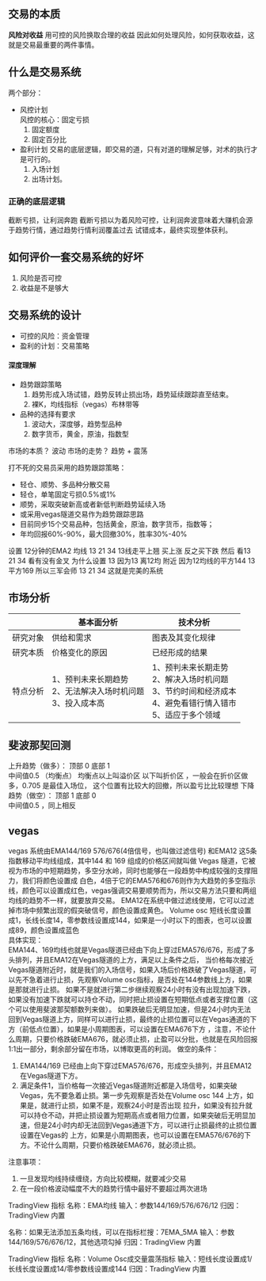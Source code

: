## 交易的本质

**风险对收益**
用可控的风险换取合理的收益
因此如何处理风险，如何获取收益，这就是交易最重要的两件事情。


## 什么是交易系统

两个部分：

- 风控计划    
  风控的核心：固定亏损
    1. 固定额度
    2. 固定百分比
- 盈利计划
  交易的底层逻辑，即交易的道，只有对道的理解足够，对术的执行才是可行的。
    1. 入场计划
    2. 出场计划。

### 正确的底层逻辑

截断亏损，让利润奔跑
截断亏损以为着风险可控，让利润奔波意味着大赚机会源于趋势行情，通过趋势行情利润覆盖过去
试错成本，最终实现整体获利。

## 如何评价一套交易系统的好坏

1. 风险是否可控
2. 收益是不是够大

## 交易系统的设计

- 可控的风险：资金管理
- 盈利的计划：交易策略

#### 深度理解

- 趋势跟踪策略
    1. 趋势形成入场试错，趋势反转止损出场，趋势延续跟踪直至结束。
    2. 裸K，均线指标（vegas）布林带等
- 品种的选择有要求
    1. 波动大，深度够，趋势型品种
    2. 数字货币，黄金，原油，指数型    

市场的本质？ 波动
市场的走势？ 趋势 + 震荡

打不死的交易员采用的趋势跟踪策略：
- 轻仓、顺势、多品种分散交易
- 轻仓，单笔固定亏损0.5%或1%
- 顺势，采取突破新高或者新低判断趋势延续入场
- 或采用vegas隧道交易作为趋势跟踪思路
- 目前同步15个交易品种，包括黄金，原油，数字货币，指数等；
- 年均回报60%-90%，最大回撤30%，胜率30%-40%
  

设置 12分钟的EMA2 均线 13 21 34 13线走平上翘 买上涨 反之买下跌 然后 看13 21 34 看有没有金叉 为什么设置 13 因为13 离12均
附近 因为12均线的平方144 13平方169 所以三军会师 13 21 34 这就是完美的系统

## 市场分析

|      | 基本面分析                                   | 技术分析                                                                    |   
|------|-----------------------------------------|-------------------------------------------------------------------------| 
| 研究对象 | 供给和需求                                   | 图表及其变化规律                                                                |   
| 研究本质 | 价格变化的原因                                 | 已经形成的结果                                                                 |  
| 特点分析 | 1、预判未来长期趋势<br/>2、无法解决入场时机问题<br/>3、投入成本高 | 1、预判未来长期走势<br/>2、解决入场时机问题<br/>3、节约时间和经济成本<br/>4、避免看错行情入错市<br/>5、适应于多个领域 | 

## 斐波那契回测
上升趋势（做多）： 顶部 0 底部 1   
中间值0.5 （均衡点） 均衡点以上叫溢价区 以下叫折价区 ，一般会在折价区做多，0.705 是最佳入场位，
这个位置有比较大的回撤，所以盈亏比比较理想
下降趋势（做空）： 顶部 1 底部 0     
中间值0.5 ，同上相反
## vegas
vegas 系统由EMA144/169 576/676(4倍信号，也叫做过滤信号) 和EMA12 这5条指数移动平均线组成，其中144 和 169 组成的价格区间就叫做
Vegas 隧道，它被视为市场的中短期趋势，多空分水岭，同时也能够在一段趋势中构成较强的支撑阻力，我们将颜色设置成
白色，4倍于它的EMA576和676则作为大趋势的多空指示线，颜色可以设置成红色，vegas强调交易要顺势而为，所以交易方法只要和两组均线的趋势不一样，就要放弃交易。
EMA12在系统中做过滤线使用，它可以过滤掉市场中频繁出现的假突破信号，颜色设置成黄色。
Volume osc 短线长度设置成1，长线长度14，零参数线设置成144，如果是一小时以下的图表，也可以设置成89，颜色设置成蓝色     
具体实现：    
EMA144、169均线也就是Vegas隧道已经由下向上穿过EMA576/676，形成了多头排列，并且EMA12在Vegas隧道的上方，满足以上条件之后，
当价格每次接近Vegas隧道附近时，就是我们的入场信号，如果入场后价格跌破了Vegas隧道，可以先不急着进行止损，先观察Volume osc指标，是否处在144参数线上方，如果是那就进行止损。
如果不是就进行第二步继续观察24小时有没有出现加速下跌，如果没有加速下跌就可以持仓不动，同时把止损设置在短期低点或者支撑位置（这个可以使用斐波那契额数列来做）。
如果跌破后无明显加速，但是24小时内无法回到Vegas隧道上方，同样可以进行止损，最终的止损位置可以在Vegas通道的下方（前低点位置），如果是小周期图表，可以设置在EMA676下方
，注意，不论什么周期，只要价格跌破EMA676，就必须止损，止盈可以分批，也就是在风险回报1:1出一部分，剩余部分留在市场，以博取更高的利润。
做空的条件：
1. EMA144/169 已经由上向下穿过EMA576/676，形成空头排列，并且EMA12在Vegas隧道下方。
2. 满足条件1，当价格每一次接近Vegas隧道附近都是入场信号，如果突破Vegas，先不要急着止损。第一步先观察是否处在Volume osc 144 上方，如果是，就进行止损，如果不是，观察24小时是否出现
拉升，如果没有拉升就可以持仓不动，并把止损设置为短期高点或者阻力位置，如果突破后无明显加速，但是24小时内却无法回到Vegas通道下方，可以进行止损最终的止损位置设置在Vegas的
上方，如果是小周期图表，也可以设置在EMA576/676的下方。不论什么周期，只要价格跌破EMA676，就必须止损。

注意事项：
1. 一旦发现均线持续缠绕，方向比较模糊，就要减少交易
2. 在一段价格波动幅度不大的趋势行情中最好不要超过两次进场


TradingView 指标
名称：EMA均线
输入：参数144/169/576/676/12
归因：TradingView 内置

名称：如果无法添加五条均线，可以在指标栏搜：7EMA_5MA
输入：参数144/169/576/676/12，其他选项勾掉
归因：TradingView 内置

TradingView 指标
名称：Volume Osc成交量震荡指标
输入：短线长度设置成1/长线长度设置成14/零参数线设置成144
归因：TradingView 内置


